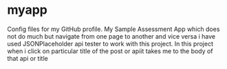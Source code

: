 # myapp
Config files for my GitHub profile.
My Sample Assessment App
which does not do much but navigate 
from one page to another and vice versa
i have used JSONPlaceholder api tester 
to work with this project. In this project
when i click on particular title of the
post or apiit takes me to the body of
that api or title
